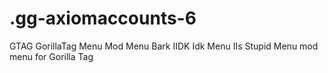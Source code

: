 # .gg-axiomaccounts-6
GTAG GorillaTag Menu Mod Menu Bark IIDK Idk Menu IIs Stupid Menu mod menu for Gorilla Tag
